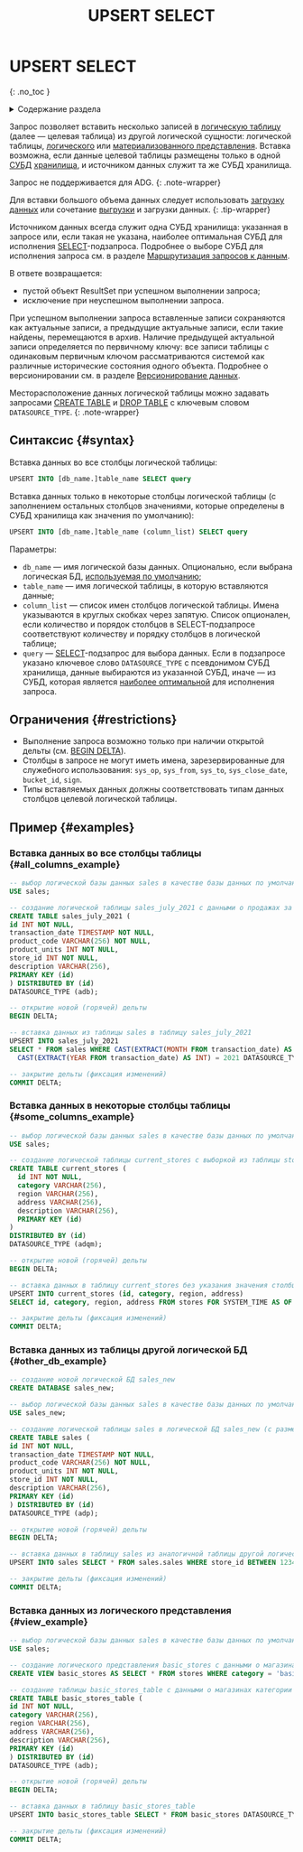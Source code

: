 ﻿---
layout: default
title: UPSERT SELECT
nav_order: 38
parent: Запросы SQL+
grand_parent: Справочная информация
has_children: false
has_toc: false
---

# UPSERT SELECT
{: .no_toc }

<details markdown="block">
  <summary>
    Содержание раздела
  </summary>
  {: .text-delta }
1. TOC
{:toc}
</details>

Запрос позволяет вставить несколько записей в [логическую таблицу](../../../overview/main_concepts/logical_table/logical_table.md) 
(далее — целевая таблица) из другой логической сущности: логической таблицы, 
[логического](../../../overview/main_concepts/logical_view/logical_view.md) 
или [материализованного представления](../../../overview/main_concepts/materialized_view/materialized_view.md).
Вставка возможна, если данные целевой таблицы размещены только в одной [СУБД](../../../introduction/supported_DBMS/supported_DBMS.md)
[хранилища](../../../overview/main_concepts/data_storage/data_storage.md), и источником
данных служит та же СУБД хранилища.

Запрос не поддерживается для ADG.
{: .note-wrapper}

Для вставки большого объема данных следует использовать
[загрузку данных](../../../working_with_system/data_upload/data_upload.md) или сочетание
[выгрузки](../../../working_with_system/data_download/data_download.md) и загрузки данных.
{: .tip-wrapper}

Источником данных всегда служит одна СУБД хранилища: указанная в запросе или, если такая не указана, наиболее 
оптимальная СУБД для исполнения [SELECT](../SELECT/SELECT.md)-подзапроса. Подробнее о выборе СУБД для 
исполнения запроса см. в разделе
[Маршрутизация запросов к данным](../../../working_with_system/data_reading/routing/routing.md).

В ответе возвращается:
*   пустой объект ResultSet при успешном выполнении запроса;
*   исключение при неуспешном выполнении запроса.

При успешном выполнении запроса вставленные записи сохраняются как актуальные записи, а предыдущие актуальные записи, 
если такие найдены, перемещаются в архив. Наличие предыдущей актуальной записи определяется по первичному ключу: 
все записи таблицы с одинаковым первичным ключом рассматриваются системой как различные исторические состояния одного 
объекта. Подробнее о версионировании
см. в разделе [Версионирование данных](../../../working_with_system/data_upload/data_versioning/data_versioning.md).

Месторасположение данных логической таблицы можно задавать запросами
[CREATE TABLE](../CREATE_TABLE/CREATE_TABLE.md) и [DROP TABLE](../DROP_TABLE/DROP_TABLE.md) с ключевым словом
`DATASOURCE_TYPE`.
{: .note-wrapper}

## Синтаксис {#syntax}

Вставка данных во все столбцы логической таблицы:
```sql
UPSERT INTO [db_name.]table_name SELECT query
```

Вставка данных только в некоторые столбцы логической таблицы 
(с заполнением остальных столбцов значениями, которые определены в СУБД хранилища как значения по умолчанию):
```sql
UPSERT INTO [db_name.]table_name (column_list) SELECT query
```

Параметры:
* `db_name` — имя логической базы данных. Опционально, если выбрана логическая БД, 
  [используемая по умолчанию](../../../working_with_system/other_features/default_db_set-up/default_db_set-up.md);
* `table_name` — имя логической таблицы, в которую вставляются данные;
* `column_list` — список имен столбцов логической таблицы. Имена указываются в круглых скобках через запятую. 
  Список опционален, если количество и порядок столбцов в SELECT-подзапросе соответствуют количеству и порядку столбцов 
  в логической таблице;
* `query` — [SELECT](../SELECT/SELECT.md)-подзапрос для выбора данных. Если в подзапросе указано ключевое слово 
  `DATASOURCE_TYPE` с псевдонимом СУБД хранилища, данные выбираются из указанной СУБД, иначе — из СУБД, 
  которая является [наиболее оптимальной](../../../working_with_system/data_reading/routing/routing.md) 
  для исполнения запроса.

## Ограничения {#restrictions}

* Выполнение запроса возможно только при наличии открытой дельты (см. [BEGIN DELTA](../BEGIN_DELTA/BEGIN_DELTA.md)).
* Столбцы в запросе не могут иметь имена, зарезервированные для служебного использования: `sys_op`, `sys_from`,
  `sys_to`, `sys_close_date`, `bucket_id`, `sign`.
* Типы вставляемых данных должны соответствовать типам данных столбцов целевой логической таблицы.

## Пример {#examples}

### Вставка данных во все столбцы таблицы {#all_columns_example}

```sql
-- выбор логической базы данных sales в качестве базы данных по умолчанию
USE sales;

-- создание логической таблицы sales_july_2021 с данными о продажах за июль 2021 (с размещением данных в ADB)
CREATE TABLE sales_july_2021 (
id INT NOT NULL,
transaction_date TIMESTAMP NOT NULL,
product_code VARCHAR(256) NOT NULL,
product_units INT NOT NULL,
store_id INT NOT NULL,
description VARCHAR(256),
PRIMARY KEY (id)
) DISTRIBUTED BY (id)
DATASOURCE_TYPE (adb);

-- открытие новой (горячей) дельты
BEGIN DELTA;

-- вставка данных из таблицы sales в таблицу sales_july_2021 
UPSERT INTO sales_july_2021 
SELECT * FROM sales WHERE CAST(EXTRACT(MONTH FROM transaction_date) AS INT) = 7 AND 
  CAST(EXTRACT(YEAR FROM transaction_date) AS INT) = 2021 DATASOURCE_TYPE = 'adb';

-- закрытие дельты (фиксация изменений)
COMMIT DELTA;
```

### Вставка данных в некоторые столбцы таблицы {#some_columns_example}

```sql
-- выбор логической базы данных sales в качестве базы данных по умолчанию
USE sales;

-- создание логической таблицы current_stores с выборкой из таблицы stores (с размещением данных в ADQM)
CREATE TABLE current_stores (
  id INT NOT NULL,
  category VARCHAR(256),
  region VARCHAR(256),
  address VARCHAR(256),
  description VARCHAR(256),
  PRIMARY KEY (id)
)
DISTRIBUTED BY (id)
DATASOURCE_TYPE (adqm);

-- открытие новой (горячей) дельты
BEGIN DELTA;

-- вставка данных в таблицу current_stores без указания значения столбца description
UPSERT INTO current_stores (id, category, region, address)
SELECT id, category, region, address FROM stores FOR SYSTEM_TIME AS OF DELTA_NUM 10 DATASOURCE_TYPE = 'adqm';

-- закрытие дельты (фиксация изменений)
COMMIT DELTA;
```

### Вставка данных из таблицы другой логической БД {#other_db_example}

```sql
-- создание новой логической БД sales_new
CREATE DATABASE sales_new;

-- выбор логической базы данных sales в качестве базы данных по умолчанию
USE sales_new;

-- создание логической таблицы sales в логической БД sales_new (с размещением данных в ADP)
CREATE TABLE sales (
id INT NOT NULL,
transaction_date TIMESTAMP NOT NULL,
product_code VARCHAR(256) NOT NULL,
product_units INT NOT NULL,
store_id INT NOT NULL,
description VARCHAR(256),
PRIMARY KEY (id)
) DISTRIBUTED BY (id)
DATASOURCE_TYPE (adp);

-- открытие новой (горячей) дельты
BEGIN DELTA;

-- вставка данных в таблицу sales из аналогичной таблицы другой логической БД
UPSERT INTO sales SELECT * FROM sales.sales WHERE store_id BETWEEN 1234 AND 4567 DATASOURCE_TYPE = 'adp';

-- закрытие дельты (фиксация изменений)
COMMIT DELTA;
```

### Вставка данных из логического представления {#view_example}

```sql
-- выбор логической базы данных sales в качестве базы данных по умолчанию
USE sales;

-- создание логического представления basic_stores с данными о магазинах категории basic
CREATE VIEW basic_stores AS SELECT * FROM stores WHERE category = 'basic';

-- создание таблицы basic_stores_table с данными о магазинах категории basic (с размещением данных в ADB)
CREATE TABLE basic_stores_table (
id INT NOT NULL,
category VARCHAR(256),
region VARCHAR(256),
address VARCHAR(256),
description VARCHAR(256),
PRIMARY KEY (id)
) DISTRIBUTED BY (id)
DATASOURCE_TYPE (adb);

-- открытие новой (горячей) дельты
BEGIN DELTA;

-- вставка данных в таблицу basic_stores_table
UPSERT INTO basic_stores_table SELECT * FROM basic_stores DATASOURCE_TYPE = 'adb';

-- закрытие дельты (фиксация изменений)
COMMIT DELTA;
```

